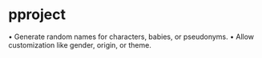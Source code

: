 # pproject
• Generate random names for characters, babies, or pseudonyms. • Allow customization like gender, origin, or theme.
